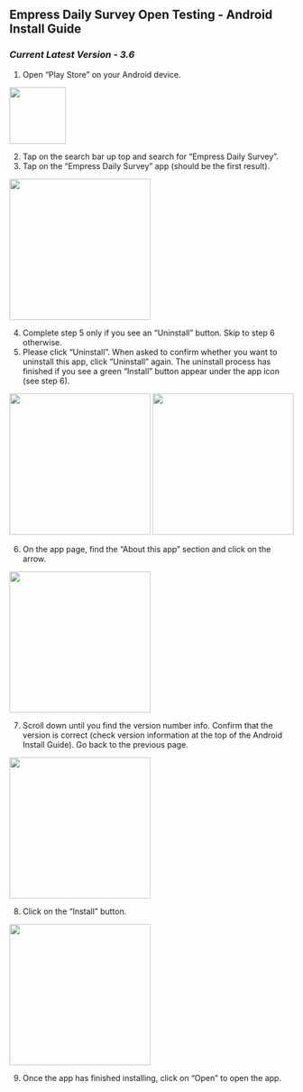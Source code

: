 ## Empress Daily Survey Open Testing - Android Install Guide

### _Current Latest Version - 3.6_

1. Open “Play Store” on your Android device.  
<img src="https://user-images.githubusercontent.com/17057659/198920765-ab236287-f5e5-4532-b355-664fdb062f90.jpeg" width="100">

2. Tap on the search bar up top and search for “Empress Daily Survey”.
3. Tap on the “Empress Daily Survey” app (should be the first result).
<img src="https://user-images.githubusercontent.com/17057659/198921181-dba422c8-90b3-4b6e-b6e2-fc3618b95c1a.jpeg" width="250">

4. Complete step 5 only if you see an “Uninstall” button. Skip to step 6 otherwise.
5. Please click “Uninstall”. When asked to confirm whether you want to uninstall this app, click “Uninstall” again. The uninstall process has finished if you see a green “Install” button appear under the app icon (see step 6).
<p float="left">
  <img src="https://user-images.githubusercontent.com/17057659/198921530-10f5e95f-c8af-4ac4-bf3e-4fe725688387.jpeg" width="250">
  <img src="https://user-images.githubusercontent.com/17057659/198921575-0605d293-26f2-4a98-bb9d-05afb1aba75a.jpeg" width="250">
</p>

6. On the app page, find the “About this app” section and click on the arrow.
<img src="https://user-images.githubusercontent.com/17057659/198921742-d126df81-2c7a-4c0a-9480-b48ed07802aa.jpeg" width="250">

7. Scroll down until you find the version number info. Confirm that the version is correct 
(check version information at the top of the Android Install Guide). Go back to the previous page.  
<img src="https://user-images.githubusercontent.com/17057659/198921858-1ef5e42d-8194-41e8-95a0-e66cf198550c.jpg" width="250">

8. Click on the “Install” button.
<img src="https://user-images.githubusercontent.com/17057659/198921943-ded10a92-f393-47a1-9211-0c9b186f0113.jpeg" width="250">

9. Once the app has finished installing, click on “Open” to open the app.
